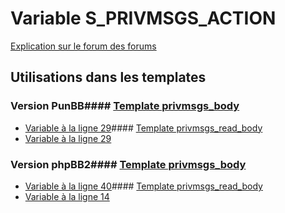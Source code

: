 # Variable S_PRIVMSGS_ACTION
[Explication sur le forum des forums](http://forum.forumactif.com/t294113-listing-des-variables#S_PRIVMSGS_ACTION)
## Utilisations dans les templates
### Version PunBB#### [Template privmsgs_body](punbb/privmsgs_body.md)
* [Variable à la ligne 29](../punbb/privmsgs_body.tpl#L29)#### [Template privmsgs_read_body](punbb/privmsgs_read_body.md)
* [Variable à la ligne 29](../punbb/privmsgs_read_body.tpl#L29)
### Version phpBB2#### [Template privmsgs_body](subsilver/privmsgs_body.md)
* [Variable à la ligne 40](../subsilver/privmsgs_body.tpl#L40)#### [Template privmsgs_read_body](subsilver/privmsgs_read_body.md)
* [Variable à la ligne 14](../subsilver/privmsgs_read_body.tpl#L14)